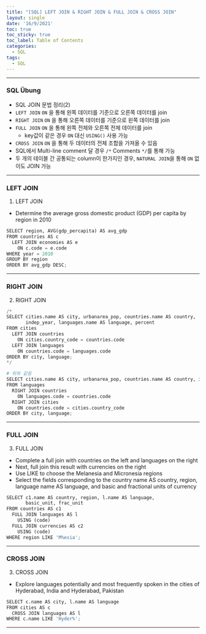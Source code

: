```yaml
---
title: "[SQL] LEFT JOIN & RIGHT JOIN & FULL JOIN & CROSS JOIN"
layout: single
date: '16/9/2021'
toc: true
toc_sticky: true
toc_label: Table of Contents
categories:
  - SQL
tags:
  - SQL
---
```


---
### SQL Übung 
* SQL JOIN 문법 정리(2)
* ```LEFT JOIN``` ```ON``` 을 통해 왼쪽 데이터를 기준으로 오른쪽 데이터를 join
* ```RIGHT JOIN``` ```ON``` 을 통해 오른쪽 데이터를 기준으로 왼쪽 데이터를 join
* ```FULL JOIN``` ```ON``` 을 통해 왼쪽 전체와 오른쪽 전체 데이터를 join
    * key값이 같은 경우 ```ON``` 대신 ```USING()``` 사용 가능
* ```CROSS JOIN``` ```ON``` 을 통해 두 데이터의 전체 조합을 가져올 수 있음
* SQL에서 Multi-line comment 달 경우 ```/*``` Comments ```*/```를 통해 가능
* 두 개의 테이블 간 공통되는 column이 한가지인 경우, `NATURAL JOIN`을 통해 `ON` 없이도 JOIN 가능

---

### LEFT JOIN
1) LEFT JOIN
* Determine the average gross domestic product (GDP) per capita by region in 2010

```python
SELECT region, AVG(gdp_percapita) AS avg_gdp
FROM countries AS c
  LEFT JOIN economies AS e
    ON c.code = e.code
WHERE year = 2010
GROUP BY region
ORDER BY avg_gdp DESC;
```
---

### RIGHT JOIN
2) RIGHT JOIN

```python
/*
SELECT cities.name AS city, urbanarea_pop, countries.name AS country,
       indep_year, languages.name AS language, percent
FROM cities
  LEFT JOIN countries
    ON cities.country_code = countries.code
  LEFT JOIN languages
    ON countries.code = languages.code
ORDER BY city, language;
*/

# 위와 같음
SELECT cities.name AS city, urbanarea_pop, countries.name AS country, indep_year, languages.name AS language, percent
FROM languages
  RIGHT JOIN countries
    ON languages.code = countries.code
  RIGHT JOIN cities
    ON countries.code = cities.country_code
ORDER BY city, language;
```
---

### FULL JOIN
3) FULL JOIN
* Complete a full join with countries on the left and languages on the right
* Next, full join this result with currencies on the right
* Use LIKE to choose the Melanesia and Micronesia regions
* Select the fields corresponding to the country name AS country, region, language name AS language, and basic and fractional units of currency

```python
SELECT c1.name AS country, region, l.name AS language,
       basic_unit, frac_unit
FROM countries AS c1
  FULL JOIN languages AS l
    USING (code)
  FULL JOIN currencies AS c2
    USING (code)
WHERE region LIKE 'M%esia';
```
---

### CROSS JOIN
3) CROSS JOIN
* Explore languages potentially and most frequently spoken in the cities of Hyderabad, India and Hyderabad, Pakistan

```python
SELECT c.name AS city, l.name AS language
FROM cities AS c        
  CROSS JOIN languages AS l
WHERE c.name LIKE 'Hyder%';
```

---
